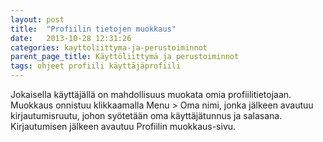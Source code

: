 ```yaml
---
layout: post
title:  "Profiilin tietojen muokkaus"
date:   2013-10-28 12:31:26
categories: kayttoliittyma-ja-perustoiminnot
parent_page_title: Käyttöliittymä ja perustoiminnot
tags: ohjeet profiili käyttäjäprofiili
---
```


Jokaisella käyttäjällä on mahdollisuus muokata omia profiilitietojaan. Muokkaus onnistuu klikkaamalla Menu > Oma nimi, jonka jälkeen avautuu kirjautumisruutu, johon syötetään oma käyttäjätunnus ja salasana. Kirjautumisen jälkeen avautuu Profiilin muokkaus-sivu.